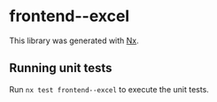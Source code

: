 # frontend--excel

This library was generated with [Nx](https://nx.dev).

## Running unit tests

Run `nx test frontend--excel` to execute the unit tests.
